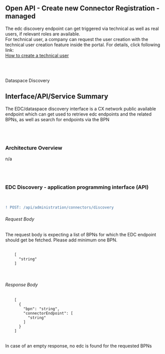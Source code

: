 ## Open API - Create new Connector Registration - managed 

The edc discovery endpoint can get triggered via technical as well as real users, if relevant roles are available.  
For technical user, a company can request the user creation with the technical user creation feature inside the portal.
For details, click following link: 
<br>
[How to create a technical user](/docs/03.%20User%20Management/03.%20Technical%20User/02.%20Create%20Technical%20User.md)

<br>
<br>

Dataspace Discovery

## Interface/API/Service Summary
The EDC/dataspace discovery interface is a CX network public available endpoint which can get used to retrieve edc endpoints and the related BPNs, as well as search for endpoints via the BPN

<br>
<br>

### Architecture Overview

n/a

<br>
<br>

### EDC Discovery - application programming interface (API)
<br>

```diff
! POST: /api/administration/connectors/discovery
```

###### Request Body
The request body is expecting a list of BPNs for which the EDC endpoint should get be fetched. Please add minimum one BPN.  
<br>

        [
          "string"
        ]

<br>

###### Response Body

        [
          {
            "bpn": "string",
            "connectorEndpoint": [
              "string"
            ]
          }
        ]


<br>
In case of an empty response, no edc is found for the requested BPNs

<br>
<br>
